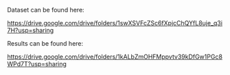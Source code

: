 Dataset can be found here:

https://drive.google.com/drive/folders/1swXSVFcZSc6fXpjcChQYfL8uje_q3i7H?usp=sharing



Results can be found here:

https://drive.google.com/drive/folders/1kALbZmOHFMppvtv39kDfGw1PGc8WPd7T?usp=sharing

